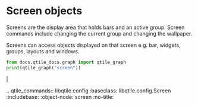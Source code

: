 # Screen objects

Screens are the display area that holds bars and an active group. Screen commands
include changing the current group and changing the wallpaper.

Screens can access objects displayed on that screen e.g. bar, widgets, groups, layouts
and windows.

```python exec="1"
from docs.qtile_docs.graph import qtile_graph
print(qtile_graph("screen"))
```

|

.. qtile_commands:: libqtile.config
    :baseclass: libqtile.config.Screen
    :includebase:
    :object-node: screen
    :no-title:
